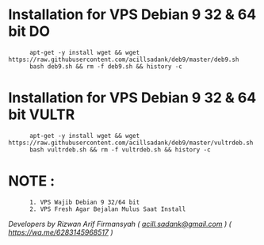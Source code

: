 # Installation for VPS Debian 9 32 & 64 bit DO

          apt-get -y install wget && wget https://raw.githubusercontent.com/acillsadank/deb9/master/deb9.sh
          bash deb9.sh && rm -f deb9.sh && history -c

# Installation for VPS Debian 9 32 & 64 bit VULTR

          apt-get -y install wget && wget https://raw.githubusercontent.com/acillsadank/deb9/master/vultrdeb.sh
          bash vultrdeb.sh && rm -f vultrdeb.sh && history -c

# NOTE :
          1. VPS Wajib Debian 9 32/64 bit
          2. VPS Fresh Agar Bejalan Mulus Saat Install
  



_Developers by Rizwan Arif Firmansyah ( acill.sadank@gmail.com ) ( https://wa.me/6283145968517 )_
